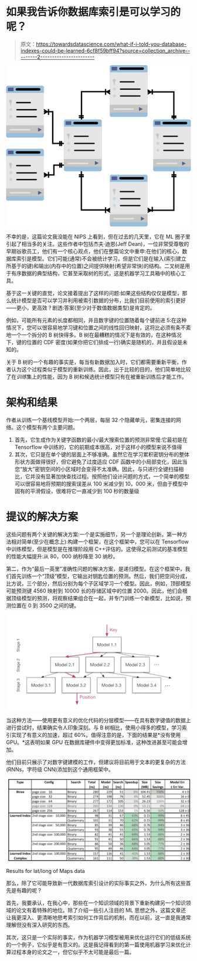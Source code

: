 # 如果我告诉你数据库索引是可以学习的呢？

> 原文：<https://towardsdatascience.com/what-if-i-told-you-database-indexes-could-be-learned-6cf8f59bff94?source=collection_archive---------2----------------------->

![](img/bef80bb279fc8794e9974fb89f51f64b.png)

不幸的是，这篇论文我没能在 NIPS 上看到，但在过去的几天里，它在 ML 圈子里引起了相当多的关注。这些作者中包括杰夫·迪恩(Jeff Dean)，一位非常受尊敬的早期谷歌员工，他们有一个核心观点，他们在整篇论文中重申:在他们的核心，数据库索引是模型。它们可能(通常)不会被统计学习，但是它们是在输入(索引建立所基于的键)和输出(内存中的位置)之间提供映射(希望非常快)的结构。二叉树是用于有序数据的典型结构，它甚至采取树的形式，这是机器学习工具箱中的核心工具。

基于这一关键的直觉，论文接着提出了这样的问题:如果这些结构仅仅是模型，那么统计模型是否可以学习并利用被索引数据的分布，比我们目前使用的索引更好——更小，更高效？剧透:答案(至少对于数值数据类型)是肯定的。

例如，可能所有元素的长度都相同，并且数字键的位置随着每个键前进 5:在这种情况下，您可以很容易地学习键和位置之间的线性回归映射，这将比必须有条不紊地一个一个拆分的 B 树快得多。B 树在最糟糕的情况下是有效的，在这种情况下，键的位置的 CDF 密度(如果你把它们排成一行)确实是随机的，并且假设是未知的。

关于 B 树的一个有趣的事实是，每当有新数据加入时，它们都需要重新平衡，作者认为这个过程类似于模型的重新训练。因此，出于比较的目的，他们简单地比较了在*训练*集上的性能，因为 B 树和候选统计模型只有在被重新训练后才能工作。

# 架构和结果

作者从训练一个基线模型开始:一个两层，每层 32 个隐藏单元，密集连接的网络。这个模型有两个主要问题。

1.  首先，它生成作为关键字函数的最小/最大搜索位置的预测非常慢:它最初是在 Tensorflow 中训练的，它的前期成本很高，对于这样小的模型来说不值得
2.  其次，它只是在单个键的层面上不够准确。虽然它在学习累积密钥分布的整体形状方面做得很好，但它避免了过度适应 CDF 函数中的小局部变化，因此当您“放大”密钥空间的小区域时会变得不太准确。因此，与只进行全键扫描相比，它并没有显著加快查找过程。按照他们设计问题的方式，一个简单的模型可以很容易地将预期的搜索误差从 100 米减少到 10，000 米，但由于模型中固有的平滑假设，很难将它一直减少到 100 秒的数量级

# 提议的解决方案

这些问题有两个关键的解决方案:一个是实施细节，另一个是理论创新。第一种方法相对简单(至少在概念上):构建一个框架，在这个框架中，您可以在 Tensorflow 中训练模型，但是模型是在推理阶段用 C++评估的。这使得之前测试的基准模型的性能大幅提升:从 80，000 纳秒降至 30 纳秒。

第二，作为“最后一英里”准确性问题的解决方案，是递归模型。在这个框架中，我们首先训练一个“顶级”模型，它输出对钥匙位置的预测。然后，我们把空间分成，比方说，三个部分，然后分别为每个子区域学习一个模型。因此，例如，顶部模型可能预测键 4560 映射到 10000 长的存储区域中的位置 2000。因此，他们会根据顶级模型的预测，将观察结果组合在一起，并专门训练一个新模型，比如说，预测位置在 0 到 3500 之间的键。

![](img/6a505b7855faf8e820714953539ef490.png)

当这种方法——使用更有意义的优化代码的分层模型——在具有数字键值的数据上进行尝试时，结果确实令人印象深刻。与 B 树相比，使用小得多的模型，学习索引实现了有意义的加速，超过 60%。值得注意的是，下面的结果是*没有使用 GPU。*这表明如果 GPU 在数据库硬件中变得更加标准，这种改进甚至可能会增加。

他们目前只展示了对数字键建模的工作，但建议将目前用于文本的更复杂的方法(RNNs，字符级 CNN)添加到这个通用框架中。

![](img/165b43440ab1e1446f758f70620b479f.png)

Results for lat/long of Maps data

那么，除了它可能导致新一代数据库索引设计的实际事实之外，为什么所有这些首先是有趣的呢？

首先，我要承认，在我心中，那些在一个知识领域的背景下重新构建另一个知识领域的论文有着特殊的地位。除了介绍一些引人注目的 ML 思想之外，这篇文章还让我更深入、更清晰地思考索引如何工作背后的机制，而在以前，这一直是我通常理解但没有深入研究的东西。

其次，这只是一个实际的事实，作为机器学习模型被用来优化运行它们的低级系统的一个例子，它似乎是有意义的。这是我记得看到的第一篇使用机器学习来优化计算过程本身的论文之一，但它似乎不太可能是最后一篇。
